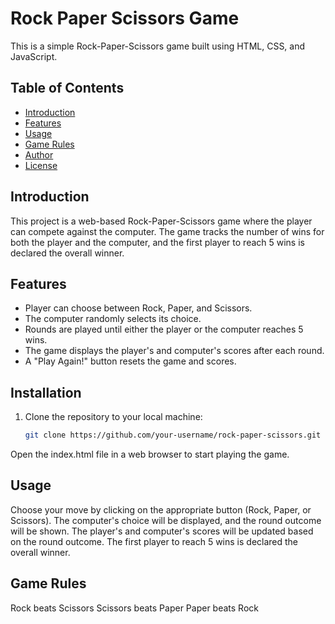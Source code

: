 # Rock Paper Scissors Game

This is a simple Rock-Paper-Scissors game built using HTML, CSS, and JavaScript.

## Table of Contents

- [Introduction](#introduction)
- [Features](#features)
- [Usage](#usage)
- [Game Rules](#game-rules)
- [Author](#author)
- [License](#license)

## Introduction

This project is a web-based Rock-Paper-Scissors game where the player can compete against the computer. The game tracks the number of wins for both the player and the computer, and the first player to reach 5 wins is declared the overall winner.

## Features

- Player can choose between Rock, Paper, and Scissors.
- The computer randomly selects its choice.
- Rounds are played until either the player or the computer reaches 5 wins.
- The game displays the player's and computer's scores after each round.
- A "Play Again!" button resets the game and scores.

## Installation

1. Clone the repository to your local machine:
   ```sh
   git clone https://github.com/your-username/rock-paper-scissors.git
Open the index.html file in a web browser to start playing the game.
## Usage
Choose your move by clicking on the appropriate button (Rock, Paper, or Scissors).
The computer's choice will be displayed, and the round outcome will be shown.
The player's and computer's scores will be updated based on the round outcome.
The first player to reach 5 wins is declared the overall winner.
## Game Rules
Rock beats Scissors
Scissors beats Paper
Paper beats Rock
